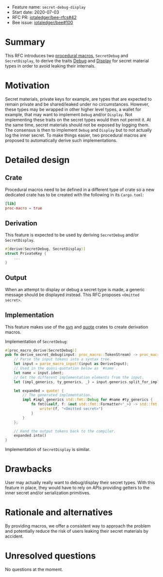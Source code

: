 + Feature name: `secret-debug-display`
+ Start date: 2020-07-03
+ RFC PR: [iotaledger/bee-rfcs#42](https://github.com/iotaledger/bee-rfcs/pull/42)
+ Bee issue: [iotaledger/bee#100](https://github.com/iotaledger/bee/issues/100)

# Summary

This RFC introduces two [procedural macros](https://doc.rust-lang.org/reference/procedural-macros.html), `SecretDebug`
and `SecretDisplay`, to derive the traits [Debug](https://doc.rust-lang.org/std/fmt/trait.Debug.html) and
[Display](https://doc.rust-lang.org/std/fmt/trait.Display.html) for secret material types in order to avoid leaking
their internals.

# Motivation

Secret materials, private keys for example, are types that are expected to remain private and be shared/leaked under no
circumstances. However, these types may be wrapped in other higher level types, a wallet for example, that may want to
implement `Debug` and/or `Display`. Not implementing these traits on the secret types would then not permit it.
At the same time, secret materials should not be exposed by logging them. The consensus is then to implement `Debug` and
`Display` but to not actually log the inner secret. To make things easier, two procedural macros are proposed to
automatically derive  such implementations.

# Detailed design

## Crate

Procedural macros need to be defined in a different type of crate so a new dedicated crate has to be created with the following in its `Cargo.toml`:
```toml
[lib]
proc-macro = true
```

## Derivation

This feature is expected to be used by deriving `SecretDebug` and/or `SecretDisplay`.

```rust
#[derive(SecretDebug, SecretDisplay)]
struct PrivateKey {
    ...
}
```

## Output

When an attempt to display or debug a secret type is made, a generic message should be displayed instead.
This RFC proposes `<Omitted secret>`.

## Implementation

This feature makes use of the [syn](https://crates.io/crates/syn) and [quote](https://crates.io/crates/quote) crates to
create derivation macros.

Implementation of `SecretDebug`:
```rust
#[proc_macro_derive(SecretDebug)]
pub fn derive_secret_debug(input: proc_macro::TokenStream) -> proc_macro::TokenStream {
    // Parse the input tokens into a syntax tree.
    let input = parse_macro_input!(input as DeriveInput);
    // Used in the quasi-quotation below as `#name`.
    let name = input.ident;
    // Get the different implementation elements from the input.
    let (impl_generics, ty_generics, _) = input.generics.split_for_impl();

    let expanded = quote! {
        // The generated implementation.
        impl #impl_generics std::fmt::Debug for #name #ty_generics {
            fn fmt(&self, f: &mut std::fmt::Formatter<'_>) -> std::fmt::Result {
                write!(f, "<Omitted secret>")
            }
        }
    };

    // Hand the output tokens back to the compiler.
    expanded.into()
}
```

Implementation of `SecretDisplay` is similar.

# Drawbacks

User may actually really want to debug/display their secret types. With this feature in place, they would have to rely
on APIs providing getters to the inner secret and/or serialization primitives.

# Rationale and alternatives

By providing macros, we offer a consistent way to approach the problem and potentially reduce the risk of users leaking
their secret materials by accident.

# Unresolved questions

No questions at the moment.
